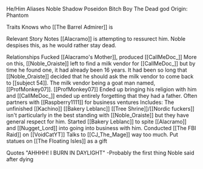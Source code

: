He/Him
Aliases
 Noble
 Shadow
 Poseidon
 Bitch Boy
 The Dead god
Origin: Phantom

Traits
 Knows who [[The Barrel Admirer]] is

Relevant Story Notes 
 [[Alacramo]] is attempting to ressurect him.
  Noble despises this, as he would rather stay dead.

Relationships
 Fucked [[Alacramo's Mother]], produced [[CallMeDoc_]]
  More on this, [[Noble_Oraiste]] left to find a milk vendor for [[CallMeDoc_]] but by time he found one, it had already been 16 years. It had been so long that [[Noble_Oraiste]] decided that he should ask the milk vendor to come back to [[subject 54]]. The milk vendor being a goat man named, [[ProfMonkey07]]. [[ProfMonkey07]] Ended up bringing his religion with him and [[CallMeDoc_]] ended up entirely forgetting that they had a father.
 Often partners with [[Raspberry1111]] for business ventures
  Includes:
   The unfinished [[Kachino]]
   [[Bakery Leblanc]]
 [[Tree Shrine]]/[[Nordic fuckers]] isn't particularly in the best standing with [[Noble_Oraiste]] but they have general respect for him.
 Started [[Bakery Leblanc]] to spite [[Alacramo]] and [[Nugget_Lord]] into going into business with him.
 Conducted [[The FBI Raid]] on [[VoidCatYT]]
 Talks to [[CJ_The_Mage]] way too much. Put statues on [[The Floating Isles]] as a gift
 
Quotes
 "AHHHH! I BURN IN DAYLIGHT" -Probably the first thing Noble said after dying
